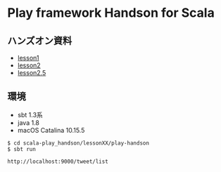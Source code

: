 # Play framework Handson for Scala 

## ハンズオン資料
- [lesson1](https://christina-inching-triceps.github.io/codelabs/play-handson-lesson1/index.html#9)
- [lesson2](https://christina-inching-triceps.github.io/codelabs/play-handson-lesson2/index.html#0)
- [lesson2.5](https://christina-inching-triceps.github.io/codelabs/play-handson-lesson2.5/index.html#0)

## 環境
- sbt 1.3系
- java 1.8
- macOS Catalina 10.15.5

```
$ cd scala-play_handson/lessonXX/play-handson
$ sbt run
```
```
http://localhost:9000/tweet/list
```

